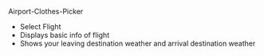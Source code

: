 Airport-Clothes-Picker

- Select Flight
- Displays basic info of flight
- Shows your leaving destination weather and arrival destination weather
